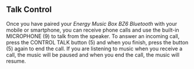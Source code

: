 ## Talk Control

Once you have paired your *Energy Music Box BZ6 Bluetooth* with your mobile or smartphone, you can receive phone calls and use the built-in MICROPHONE (9) to talk from the speaker. To answer an incoming call, press the CONTROL TALK button (5) and when you finish, press the button (5) again to end the call. If you are listening to music when you receive a call, the music will be paused and when you end the call, the music will resume.
